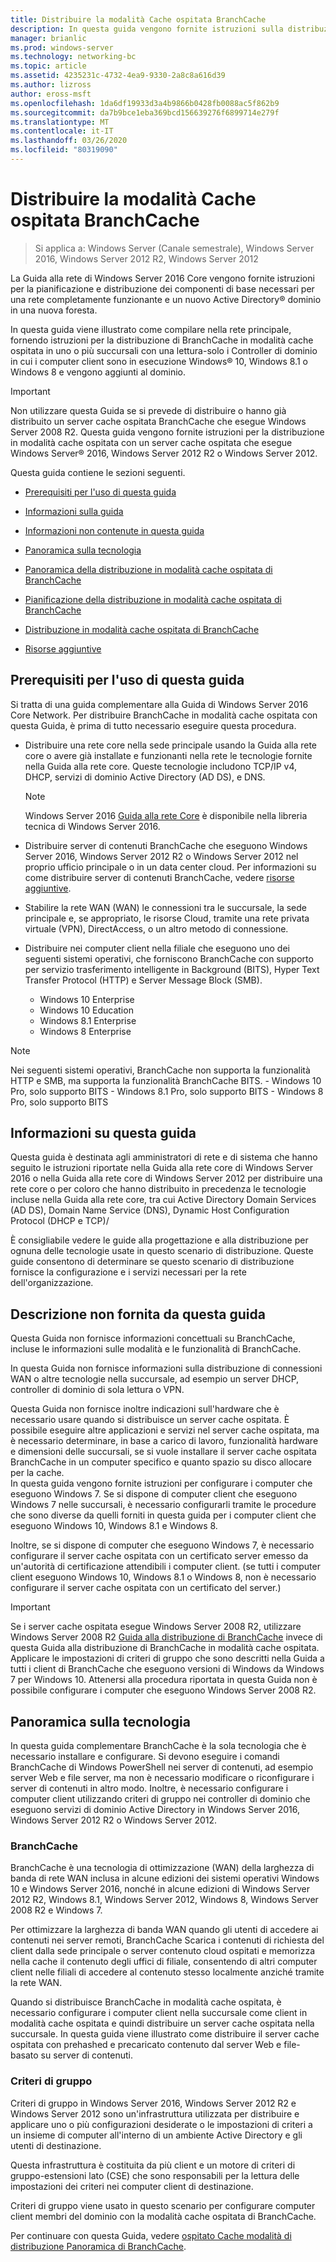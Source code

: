 ```yaml
---
title: Distribuire la modalità Cache ospitata BranchCache
description: In questa guida vengono fornite istruzioni sulla distribuzione di BranchCache in modalità cache ospitata sul computer che eseguono Windows Server 2016 e Windows 10
manager: brianlic
ms.prod: windows-server
ms.technology: networking-bc
ms.topic: article
ms.assetid: 4235231c-4732-4ea9-9330-2a8c8a616d39
ms.author: lizross
author: eross-msft
ms.openlocfilehash: 1da6df19933d3a4b9866b0428fb0088ac5f862b9
ms.sourcegitcommit: da7b9bce1eba369bcd156639276f6899714e279f
ms.translationtype: MT
ms.contentlocale: it-IT
ms.lasthandoff: 03/26/2020
ms.locfileid: "80319090"
---
```

# <a name="deploy-branchcache-hosted-cache-mode"></a>Distribuire la modalità Cache ospitata BranchCache

>Si applica a: Windows Server (Canale semestrale), Windows Server 2016, Windows Server 2012 R2, Windows Server 2012

La Guida alla rete di Windows Server 2016 Core vengono fornite istruzioni per la pianificazione e distribuzione dei componenti di base necessari per una rete completamente funzionante e un nuovo Active Directory&reg; dominio in una nuova foresta.

In questa guida viene illustrato come compilare nella rete principale, fornendo istruzioni per la distribuzione di BranchCache in modalità cache ospitata in uno o più succursali con una lettura\-solo i Controller di dominio in cui i computer client sono in esecuzione Windows&reg; 10, Windows 8.1 o Windows 8 e vengono aggiunti al dominio.

>[!IMPORTANT]
>Non utilizzare questa Guida se si prevede di distribuire o hanno già distribuito un server cache ospitata BranchCache che esegue Windows Server 2008 R2. Questa guida vengono fornite istruzioni per la distribuzione in modalità cache ospitata con un server cache ospitata che esegue Windows Server&reg; 2016, Windows Server 2012 R2 o Windows Server 2012.

Questa guida contiene le sezioni seguenti.

- [Prerequisiti per l'uso di questa guida](#bkmk_pre)

- [Informazioni sulla guida](#bkmk_about)

- [Informazioni non contenute in questa guida](#bkmk_not)

- [Panoramica sulla tecnologia](#bkmk_tech)

- [Panoramica della distribuzione in modalità cache ospitata di BranchCache](2-Bc-Hcm-Deploy-Overview.md)

- [Pianificazione della distribuzione in modalità cache ospitata di BranchCache](3-Bc-Hcm-Plan.md)

- [Distribuzione in modalità cache ospitata di BranchCache](4-Bc-Hcm-Deployment.md)

- [Risorse aggiuntive](11-Bc-Hcm-additional-resources.md)

## <a name="prerequisites-for-using-this-guide"></a><a name="bkmk_pre"></a>Prerequisiti per l'uso di questa guida

Si tratta di una guida complementare alla Guida di Windows Server 2016 Core Network. Per distribuire BranchCache in modalità cache ospitata con questa Guida, è prima di tutto necessario eseguire questa procedura.

- Distribuire una rete core nella sede principale usando la Guida alla rete core o avere già installate e funzionanti nella rete le tecnologie fornite nella Guida alla rete core. Queste tecnologie includono TCP\/IP v4, DHCP, servizi di dominio Active Directory \(AD DS\), e DNS.

    > [!NOTE]
    > Windows Server 2016 [Guida alla rete Core](https://technet.microsoft.com/windows-server-docs/networking/core-network-guide/core-network-guide) è disponibile nella libreria tecnica di Windows Server 2016.  

- Distribuire server di contenuti BranchCache che eseguono Windows Server 2016, Windows Server 2012 R2 o Windows Server 2012 nel proprio ufficio principale o in un data center cloud. Per informazioni su come distribuire server di contenuti BranchCache, vedere [risorse aggiuntive](11-Bc-Hcm-additional-resources.md).

- Stabilire la rete WAN \(WAN\) le connessioni tra le succursale, la sede principale e, se appropriato, le risorse Cloud, tramite una rete privata virtuale \(VPN\), DirectAccess, o un altro metodo di connessione.

- Distribuire nei computer client nella filiale che eseguono uno dei seguenti sistemi operativi, che forniscono BranchCache con supporto per servizio trasferimento intelligente in Background (BITS), Hyper Text Transfer Protocol (HTTP) e Server Message Block (SMB).
    - Windows 10 Enterprise
    - Windows 10 Education
    - Windows 8.1 Enterprise
    - Windows 8 Enterprise

> [!NOTE]
> Nei seguenti sistemi operativi, BranchCache non supporta la funzionalità HTTP e SMB, ma supporta la funzionalità BranchCache BITS.
>     - Windows 10 Pro, solo supporto BITS
>     - Windows 8.1 Pro, solo supporto BITS
>     - Windows 8 Pro, solo supporto BITS

## <a name="about-this-guide"></a><a name="bkmk_about"></a>Informazioni su questa guida

Questa guida è destinata agli amministratori di rete e di sistema che hanno seguito le istruzioni riportate nella Guida alla rete core di Windows Server 2016 o nella Guida alla rete core di Windows Server 2012 per distribuire una rete core o per coloro che hanno distribuito in precedenza le tecnologie incluse nella Guida alla rete core, tra cui Active Directory Domain Services \(AD DS\), Domain Name Service \(DNS\), Dynamic Host Configuration Protocol \(DHCP e TCP\)\/

È consigliabile vedere le guide alla progettazione e alla distribuzione per ognuna delle tecnologie usate in questo scenario di distribuzione. Queste guide consentono di determinare se questo scenario di distribuzione fornisce la configurazione e i servizi necessari per la rete dell'organizzazione.

## <a name="what-this-guide-does-not-provide"></a><a name="bkmk_not"></a>Descrizione non fornita da questa guida

Questa Guida non fornisce informazioni concettuali su BranchCache, incluse le informazioni sulle modalità e le funzionalità di BranchCache.  

In questa Guida non fornisce informazioni sulla distribuzione di connessioni WAN o altre tecnologie nella succursale, ad esempio un server DHCP, controller di dominio di sola lettura o VPN.

Questa Guida non fornisce inoltre indicazioni sull'hardware che è necessario usare quando si distribuisce un server cache ospitata. È possibile eseguire altre applicazioni e servizi nel server cache ospitata, ma è necessario determinare, in base a carico di lavoro, funzionalità hardware e dimensioni delle succursali, se si vuole installare il server cache ospitata BranchCache in un computer specifico e quanto spazio su disco allocare per la cache.  
In questa guida vengono fornite istruzioni per configurare i computer che eseguono Windows 7. Se si dispone di computer client che eseguono Windows 7 nelle succursali, è necessario configurarli tramite le procedure che sono diverse da quelli forniti in questa guida per i computer client che eseguono Windows 10, Windows 8.1 e Windows 8.
  
Inoltre, se si dispone di computer che eseguono Windows 7, è necessario configurare il server cache ospitata con un certificato server emesso da un'autorità di certificazione attendibili i computer client. \(se tutti i computer client eseguono Windows 10, Windows 8.1 o Windows 8, non è necessario configurare il server cache ospitata con un certificato del server.\) 
> [!IMPORTANT]
> Se i server cache ospitata esegue Windows Server 2008 R2, utilizzare Windows Server 2008 R2 [Guida alla distribuzione di BranchCache](https://technet.microsoft.com/library/ee649232(v=ws.10).aspx) invece di questa Guida alla distribuzione di BranchCache in modalità cache ospitata. Applicare le impostazioni di criteri di gruppo che sono descritti nella Guida a tutti i client di BranchCache che eseguono versioni di Windows da Windows 7 per Windows 10. Attenersi alla procedura riportata in questa Guida non è possibile configurare i computer che eseguono Windows Server 2008 R2.

## <a name="technology-overviews"></a><a name="bkmk_tech"></a>Panoramica sulla tecnologia

In questa guida complementare BranchCache è la sola tecnologia che è necessario installare e configurare. Si devono eseguire i comandi BranchCache di Windows PowerShell nei server di contenuti, ad esempio server Web e file server, ma non è necessario modificare o riconfigurare i server di contenuti in altro modo. Inoltre, è necessario configurare i computer client utilizzando criteri di gruppo nei controller di dominio che eseguono servizi di dominio Active Directory in Windows Server 2016, Windows Server 2012 R2 o Windows Server 2012.

### <a name="branchcache"></a>BranchCache

BranchCache è una tecnologia di ottimizzazione (WAN) della larghezza di banda di rete WAN inclusa in alcune edizioni dei sistemi operativi Windows 10 e Windows Server 2016, nonché in alcune edizioni di Windows Server 2012 R2, Windows 8.1, Windows Server 2012, Windows 8, Windows Server 2008 R2 e Windows 7.

Per ottimizzare la larghezza di banda WAN quando gli utenti di accedere ai contenuti nei server remoti, BranchCache Scarica i contenuti di richiesta del client dalla sede principale o server contenuto cloud ospitati e memorizza nella cache il contenuto degli uffici di filiale, consentendo di altri computer client nelle filiali di accedere al contenuto stesso localmente anziché tramite la rete WAN.

Quando si distribuisce BranchCache in modalità cache ospitata, è necessario configurare i computer client nella succursale come client in modalità cache ospitata e quindi distribuire un server cache ospitata nella succursale. In questa guida viene illustrato come distribuire il server cache ospitata con prehashed e precaricato contenuto dal server Web e file\-basato su server di contenuti.

### <a name="group-policy"></a>Criteri di gruppo

Criteri di gruppo in Windows Server 2016, Windows Server 2012 R2 e Windows Server 2012 sono un'infrastruttura utilizzata per distribuire e applicare uno o più configurazioni desiderate o le impostazioni di criteri a un insieme di computer all'interno di un ambiente Active Directory e gli utenti di destinazione. 

Questa infrastruttura è costituita da più client e un motore di criteri di gruppo\-estensioni lato \(CSE\) che sono responsabili per la lettura delle impostazioni dei criteri nei computer client di destinazione.

Criteri di gruppo viene usato in questo scenario per configurare computer client membri del dominio con la modalità cache ospitata di BranchCache.

Per continuare con questa Guida, vedere [ospitato Cache modalità di distribuzione Panoramica di BranchCache](2-Bc-Hcm-Deploy-Overview.md).
